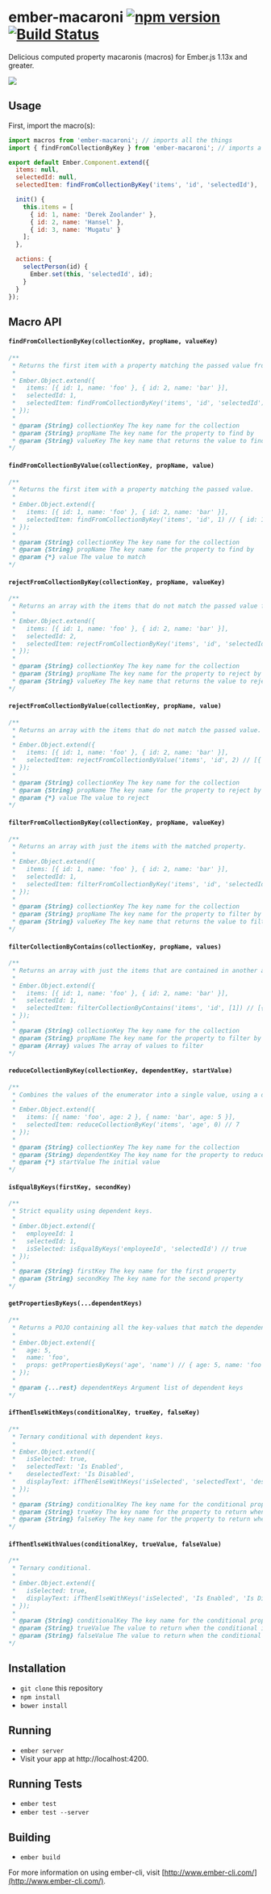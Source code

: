 # ember-macaroni [![npm version](https://badge.fury.io/js/ember-macaroni.svg)](http://badge.fury.io/js/ember-macaroni) [![Build Status](https://travis-ci.org/poteto/ember-macaroni.svg?branch=master)](https://travis-ci.org/poteto/ember-macaroni)

Delicious computed property macaronis (macros) for Ember.js 1.13x and greater.

![](http://i.imgur.com/XV4VFJl.jpg)

## Usage
First, import the macro(s):

```js
import macros from 'ember-macaroni'; // imports all the things
import { findFromCollectionByKey } from 'ember-macaroni'; // imports a named macro

export default Ember.Component.extend({
  items: null,
  selectedId: null,
  selectedItem: findFromCollectionByKey('items', 'id', 'selectedId'),

  init() {
    this.items = [
      { id: 1, name: 'Derek Zoolander' },
      { id: 2, name: 'Hansel' },
      { id: 3, name: 'Mugatu' }
    ];
  },

  actions: {
    selectPerson(id) {
      Ember.set(this, 'selectedId', id);
    }
  }
});
```

## Macro API

#### `findFromCollectionByKey(collectionKey, propName, valueKey)`

```js
/** 
 * Returns the first item with a property matching the passed value from a dependent key.
 * 
 * Ember.Object.extend({
 *   items: [{ id: 1, name: 'foo' }, { id: 2, name: 'bar' }],
 *   selectedId: 1,
 *   selectedItem: findFromCollectionByKey('items', 'id', 'selectedId') // { id: 1, name: 'foo' }
 * });
 *
 * @param {String} collectionKey The key name for the collection
 * @param {String} propName The key name for the property to find by
 * @param {String} valueKey The key name that returns the value to find
*/
```

#### `findFromCollectionByValue(collectionKey, propName, value)`

```js
/** 
 * Returns the first item with a property matching the passed value.
 *
 * Ember.Object.extend({
 *   items: [{ id: 1, name: 'foo' }, { id: 2, name: 'bar' }],
 *   selectedItem: findFromCollectionByKey('items', 'id', 1) // { id: 1, name: 'foo' }
 * });
 *
 * @param {String} collectionKey The key name for the collection
 * @param {String} propName The key name for the property to find by
 * @param {*} value The value to match
*/
```

#### `rejectFromCollectionByKey(collectionKey, propName, valueKey)`

```js
/** 
 * Returns an array with the items that do not match the passed value from a dependent key.
 * 
 * Ember.Object.extend({
 *   items: [{ id: 1, name: 'foo' }, { id: 2, name: 'bar' }],
 *   selectedId: 2,
 *   selectedItem: rejectFromCollectionByKey('items', 'id', 'selectedId') // [{ id: 1, name: 'foo' }]
 * });
 *
 * @param {String} collectionKey The key name for the collection
 * @param {String} propName The key name for the property to reject by
 * @param {String} valueKey The key name that returns the value to reject
*/
```

#### `rejectFromCollectionByValue(collectionKey, propName, value)`

```js
/** 
 * Returns an array with the items that do not match the passed value.
 * 
 * Ember.Object.extend({
 *   items: [{ id: 1, name: 'foo' }, { id: 2, name: 'bar' }],
 *   selectedItem: rejectFromCollectionByValue('items', 'id', 2) // [{ id: 1, name: 'foo' }]
 * });
 *
 * @param {String} collectionKey The key name for the collection
 * @param {String} propName The key name for the property to reject by
 * @param {*} value The value to reject
*/
```

#### `filterFromCollectionByKey(collectionKey, propName, valueKey)`

```js
/** 
 * Returns an array with just the items with the matched property.
 *
 * Ember.Object.extend({
 *   items: [{ id: 1, name: 'foo' }, { id: 2, name: 'bar' }],
 *   selectedId: 1,
 *   selectedItem: filterFromCollectionByKey('items', 'id', 'selectedId') // [{ id: 1, name: 'foo' }]
 * });
 * 
 * @param {String} collectionKey The key name for the collection
 * @param {String} propName The key name for the property to filter by
 * @param {String} valueKey The key name that returns the value to filter
*/
```

#### `filterCollectionByContains(collectionKey, propName, values)`

```js
/** 
 * Returns an array with just the items that are contained in another array.
 * 
 * Ember.Object.extend({
 *   items: [{ id: 1, name: 'foo' }, { id: 2, name: 'bar' }],
 *   selectedId: 1,
 *   selectedItem: filterCollectionByContains('items', 'id', [1]) // [{ id: 1, name: 'foo' }]
 * });
 * 
 * @param {String} collectionKey The key name for the collection
 * @param {String} propName The key name for the property to filter by
 * @param {Array} values The array of values to filter
*/
```

#### `reduceCollectionByKey(collectionKey, dependentKey, startValue)`

```js
/** 
 * Combines the values of the enumerator into a single value, using a dependent key.
 * 
 * Ember.Object.extend({
 *   items: [{ name: 'foo', age: 2 }, { name: 'bar', age: 5 }],
 *   selectedItem: reduceCollectionByKey('items', 'age', 0) // 7
 * });
 * 
 * @param {String} collectionKey The key name for the collection
 * @param {String} dependentKey The key name for the property to reduce
 * @param {*} startValue The initial value
*/
```

#### `isEqualByKeys(firstKey, secondKey)`

```js
/** 
 * Strict equality using dependent keys.
 * 
 * Ember.Object.extend({
 *   employeeId: 1
 *   selectedId: 1,
 *   isSelected: isEqualByKeys('employeeId', 'selectedId') // true
 * });
 * 
 * @param {String} firstKey The key name for the first property
 * @param {String} secondKey The key name for the second property
*/
```

#### `getPropertiesByKeys(...dependentKeys)`

```js
/** 
 * Returns a POJO containing all the key-values that match the dependent keys.
 * 
 * Ember.Object.extend({
 *   age: 5,
 *   name: 'foo',
 *   props: getPropertiesByKeys('age', 'name') // { age: 5, name: 'foo' }
 * });
 * 
 * @param {...rest} dependentKeys Argument list of dependent keys
*/
```

#### `ifThenElseWithKeys(conditionalKey, trueKey, falseKey)`

```js
/** 
 * Ternary conditional with dependent keys.
 * 
 * Ember.Object.extend({
 *   isSelected: true,
 *   selectedText: 'Is Enabled',
*    deselectedText: 'Is Disabled',
 *   displayText: ifThenElseWithKeys('isSelected', 'selectedText', 'deselectedText') // 'Is Enabled'
 * });
 * 
 * @param {String} conditionalKey The key name for the conditional property
 * @param {String} trueKey The key name for the property to return when the conditional is true
 * @param {String} falseKey The key name for the property to return when the conditional is false
*/
```

#### `ifThenElseWithValues(conditionalKey, trueValue, falseValue)`

```js
/** 
 * Ternary conditional.
 * 
 * Ember.Object.extend({
 *   isSelected: true,
 *   displayText: ifThenElseWithKeys('isSelected', 'Is Enabled', 'Is Disabled') // 'Is Enabled'
 * });
 * 
 * @param {String} conditionalKey The key name for the conditional property
 * @param {String} trueValue The value to return when the conditional is true
 * @param {String} falseValue The value to return when the conditional is false
*/
```

## Installation

* `git clone` this repository
* `npm install`
* `bower install`

## Running

* `ember server`
* Visit your app at http://localhost:4200.

## Running Tests

* `ember test`
* `ember test --server`

## Building

* `ember build`

For more information on using ember-cli, visit [http://www.ember-cli.com/](http://www.ember-cli.com/).
